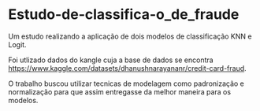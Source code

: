 # Estudo-de-classifica-o_de_fraude
Um estudo realizando a aplicação de dois modelos de classificação KNN e Logit.

Foi utlizado dados do kangle cuja a base de dados se encontra https://www.kaggle.com/datasets/dhanushnarayananr/credit-card-fraud.

O trabalho buscou utilizar tecnicas de modelagem como padronização e normalização para que assim entregasse da melhor maneira para os modelos.

